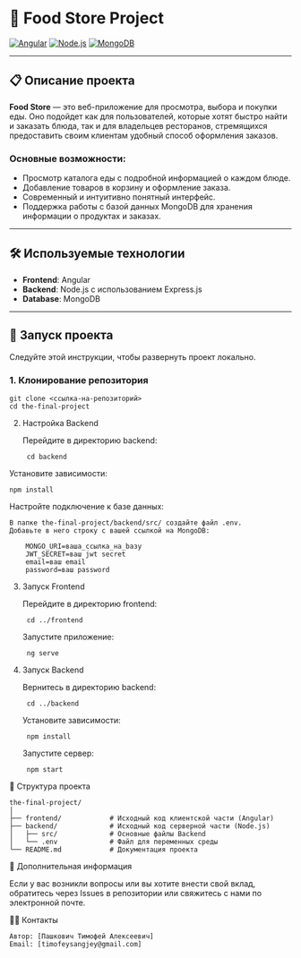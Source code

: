# 🍔 Food Store Project

[![Angular](https://img.shields.io/badge/Frontend-Angular-DD0031?style=flat&logo=angular&logoColor=white)](https://angular.io/)
[![Node.js](https://img.shields.io/badge/Backend-Node.js-339933?style=flat&logo=node.js&logoColor=white)](https://nodejs.org/)
[![MongoDB](https://img.shields.io/badge/Database-MongoDB-47A248?style=flat&logo=mongodb&logoColor=white)](https://www.mongodb.com/)

---

## 📋 Описание проекта

**Food Store** — это веб-приложение для просмотра, выбора и покупки еды. Оно подойдет как для пользователей, которые хотят быстро найти и заказать блюда, так и для владельцев ресторанов, стремящихся предоставить своим клиентам удобный способ оформления заказов.

### Основные возможности:
- Просмотр каталога еды с подробной информацией о каждом блюде.
- Добавление товаров в корзину и оформление заказа.
- Современный и интуитивно понятный интерфейс.
- Поддержка работы с базой данных MongoDB для хранения информации о продуктах и заказах.

---

## 🛠️ Используемые технологии

- **Frontend**: Angular
- **Backend**: Node.js с использованием Express.js
- **Database**: MongoDB

---

## 🚀 Запуск проекта

Следуйте этой инструкции, чтобы развернуть проект локально.

### 1. Клонирование репозитория

    git clone <ссылка-на-репозиторий>
    cd the-final-project

2. Настройка Backend

    Перейдите в директорию backend:

        cd backend

Установите зависимости:

    npm install

Настройте подключение к базе данных:

    В папке the-final-project/backend/src/ создайте файл .env.
    Добавьте в него строку с вашей ссылкой на MongoDB:

        MONGO_URI=ваша_ссылка_на_bазу
        JWT_SECRET=ваш jwt secret
        email=ваш email
        password=ваш password

3. Запуск Frontend

    Перейдите в директорию frontend:

        cd ../frontend

    Запустите приложение:
    
        ng serve

4. Запуск Backend

    Вернитесь в директорию backend:

        cd ../backend

    Установите зависимости:

        npm install

   Запустите сервер:

        npm start

📂 Структура проекта

    the-final-project/
    │
    ├── frontend/            # Исходный код клиентской части (Angular)
    ├── backend/             # Исходный код серверной части (Node.js)
    │   ├── src/             # Основные файлы Backend
    │   └── .env             # Файл для переменных среды
    └── README.md            # Документация проекта

📖 Дополнительная информация

Если у вас возникли вопросы или вы хотите внести свой вклад, обратитесь через Issues в репозитории или свяжитесь с нами по электронной почте.

🧑‍💻 Контакты

    Автор: [Пашкович Тимофей Алексеевич]
    Email: [timofeysangjey@gmail.com]
